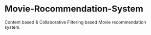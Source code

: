 # Movie-Rocommendation-System

Content based & Collaborative Filtering based Movie recommendation system.
